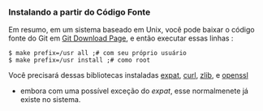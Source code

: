 ﻿### Instalando a partir do Código Fonte ###

Em resumo, em um sistema baseado em Unix, você pode baixar o código fonte do 
Git em [Git Download Page](http://git-scm.com/download), e então executar 
essas linhas :

    $ make prefix=/usr all ;# com seu próprio usuário
    $ make prefix=/usr install ;# como root

Você precisará dessas bibliotecas instaladas [expat](http://expat.sourceforge.net/), 
[curl](http://curl.linux-mirror.org),
[zlib](http://www.zlib.net), e [openssl](http://www.openssl.org) 
- embora com uma possível exceção do *expat*, esse normalmenete já existe 
no sistema.